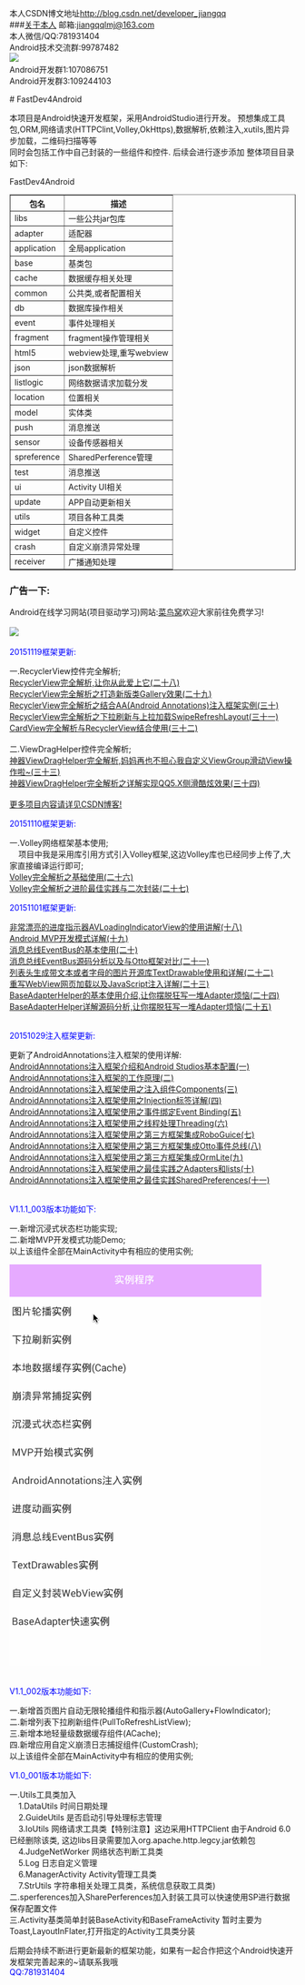 本人CSDN博文地址<a href="http://blog.csdn.net/developer_jiangqq">http://blog.csdn.net/developer_jiangqq</a></br>
###<a href="http://blog.csdn.net/developer_jiangqq">关于本人</a>
邮箱:jiangqqlmj@163.com</br>
本人微信/QQ:781931404</br>
Android技术交流群:99787482</br>
<img src="http://img.blog.csdn.net/20151121085753187"/></br>
Android开发群1:107086751</br>
Android开发群3:109244103</br>

<p># FastDev4Android</p>
本项目是Android快速开发框架，采用AndroidStudio进行开发。
预想集成工具包,ORM,网络请求(HTTPClint,Volley,OkHttps),数据解析,依赖注入,xutils,图片异步加载，二维码扫描等等<br>
同时会包括工作中自己封装的一些组件和控件.
后续会进行逐步添加
整体项目目录如下:
<p>FastDev4Android</p>
<table border="1" cellspacing="1" style="border-collapse:collapse">
    <tr>
        <th>包名</th><th>描述</th>
    </tr>
    <tr><td>libs</td> <td>一些公共jar包库</td></tr>
    <tr><td>adapter</td><td>适配器</td></tr>
    <tr><td>application</td><td>全局application</td></tr>
    <tr><td>base</td><td>基类包</td></tr>
    <tr><td>cache</td><td>数据缓存相关处理</td></tr>
    <tr><td>common</td><td>公共类,或者配置相关</td></tr>
    <tr><td>db</td><td>数据库操作相关</td></tr>
    <tr><td>event</td><td>事件处理相关</td></tr>
    <tr><td>fragment</td><td>fragment操作管理相关</td></tr>
    <tr><td>html5</td><td>webview处理,重写webview</td></tr>
    <tr><td>json</td><td>json数据解析</td></tr>
    <tr><td>listlogic</td><td>网络数据请求加载分发</td></tr>
    <tr><td>location</td><td>位置相关</td></tr>
    <tr><td>model</td><td>实体类</td></tr>
    <tr><td>push</td><td>消息推送</td></tr>
    <tr><td>sensor</td><td>设备传感器相关</td></tr>
    <tr><td>spreference</td><td>SharedPerference管理</td></tr>
    <tr><td>test</td><td>消息推送</td></tr>
    <tr><td>ui</td><td>Activity UI相关</td></tr>
    <tr><td>update</td><td>APP自动更新相关</td></tr>
    <tr><td>utils</td><td>项目各种工具类</td></tr>
    <tr><td>widget</td><td>自定义控件</td></tr>
    <tr><td>crash</td><td>自定义崩溃异常处理</td></tr>
    <tr><td>receiver</td><td>广播通知处理</td></tr>
</table>
<h3>广告一下:</h3>
Android在线学习网站(项目驱动学习)网站:<a href="http://www.cniao5.com/">菜鸟窝</a>欢迎大家前往免费学习!<br><br>
<a href="http://www.cniao5.com/clazz/yaya.html" target="_blank"><img src="http://img2.xxh.cc:8080/images/mall/yaya.png"/></a><br/>
<p><a href="http://blog.csdn.net/developer_jiangqq" style="text-decoration: none;"  target="_blank"><span style="color:blue;">20151119框架更新:</span></a></p>
一.RecyclerView控件完全解析;<br/>
<a href="http://blog.csdn.net/developer_jiangqq/article/details/49927631" target="_blank">RecyclerView完全解析,让你从此爱上它(二十八)</a></br>
<a href="http://blog.csdn.net/developer_jiangqq/article/details/49946589" target="_blank">RecyclerView完全解析之打造新版类Gallery效果(二十九)</a></br>
<a href="http://blog.csdn.net/developer_jiangqq/article/details/49967587" target="_blank">RecyclerView完全解析之结合AA(Android Annotations)注入框架实例(三十)</a></br>
<a href="http://blog.csdn.net/developer_jiangqq/article/details/49992269" target="_blank">RecyclerView完全解析之下拉刷新与上拉加载SwipeRefreshLayout(三十一)</a></br>
<a href="http://blog.csdn.net/developer_jiangqq/article/details/50000733" target="_blank">CardView完全解析与RecyclerView结合使用(三十二)</a></br>
</br>
二.ViewDragHelper控件完全解析;<br/>
<a href="http://blog.csdn.net/developer_jiangqq/article/details/50033453" target="_blank">神器ViewDragHelper完全解析,妈妈再也不担心我自定义ViewGroup滑动View操作啦~(三十三)</a></br>
<a href="http://blog.csdn.net/developer_jiangqq/article/details/50043159" target="_blank">神器ViewDragHelper完全解析之详解实现QQ5.X侧滑酷炫效果(三十四)</a></br>
</br>
<a href="http://blog.csdn.net/developer_jiangqq" target="_blank">更多项目内容请详见CSDN博客!</a></br>

<p><a href="http://blog.csdn.net/developer_jiangqq" style="text-decoration: none;"  target="_blank"><span style="color:blue;">20151110框架更新:</span></a></p>
一.Volley网络框架基本使用;<br/>
&nbsp;&nbsp;&nbsp;&nbsp;项目中我是采用库引用方式引入Volley框架,这边Volley库也已经同步上传了,大家直接编译运行即可;<br/>
<a href="http://blog.csdn.net/developer_jiangqq/article/details/49797945" target="_blank">Volley完全解析之基础使用(二十六)</a></br>
<a href="http://blog.csdn.net/developer_jiangqq/article/details/49804487" target="_blank">Volley完全解析之进阶最佳实践与二次封装(二十七)</a></br>

<p><a href="http://blog.csdn.net/developer_jiangqq" style="text-decoration: none;"  target="_blank"><span style="color:blue;">20151101框架更新:</span></a></p>
<a href="http://blog.csdn.net/developer_jiangqq/article/details/49612399" target="_blank">非常漂亮的进度指示器AVLoadingIndicatorView的使用讲解(十八)</a></br>
<a href="http://blog.csdn.net/developer_jiangqq/article/details/49613861" target="_blank">Android MVP开发模式详解(十九)</a></br>
<a href="http://blog.csdn.net/developer_jiangqq/article/details/49617189" target="_blank">消息总线EventBus的基本使用(二十)</a></br>
<a href="http://blog.csdn.net/developer_jiangqq/article/details/49640153">消息总线EventBus源码分析以及与Otto框架对比(二十一)</a></br>
<a href="http://blog.csdn.net/developer_jiangqq/article/details/49680415" target="_blank">列表头生成带文本或者字母的图片开源库TextDrawable使用和详解(二十二)</a></br>
<a href="http://blog.csdn.net/developer_jiangqq/article/details/49687613" target="_blank">重写WebView网页加载以及JavaScript注入详解(二十三)</a></br>
<a href="http://blog.csdn.net/developer_jiangqq/article/details/49724999" target="_blank">BaseAdapterHelper的基本使用介绍,让你摆脱狂写一堆Adapter烦恼(二十四)</a></br>
<a href="http://blog.csdn.net/developer_jiangqq/article/details/49745257" target="_blank">BaseAdapterHelper详解源码分析,让你摆脱狂写一堆Adapter烦恼(二十五)</a></br>
<br/>

<p><a href="http://blog.csdn.net/developer_jiangqq" style="text-decoration: none;"  target="_blank"><span style="color:blue;">20151029注入框架更新:</span></a></p>
更新了AndroidAnnotations注入框架的使用详解:</br>
<a href="http://blog.csdn.net/developer_jiangqq/article/details/49468923" target="_blank">AndroidAnnnotations注入框架介绍和Android Studios基本配置(一)</a></br>
<a href="http://blog.csdn.net/developer_jiangqq/article/details/49471543" target="_blank">AndroidAnnnotations注入框架的工作原理(二)</a></br>
<a href="http://blog.csdn.net/developer_jiangqq/article/details/49490083" target="_blank">AndroidAnnnotations注入框架使用之注入组件Components(三)</a></br>
<a href="http://blog.csdn.net/developer_jiangqq/article/details/49497955" target="_blank">AndroidAnnnotations注入框架使用之Injection标签详解(四)</a></br>
<a href="http://blog.csdn.net/developer_jiangqq/article/details/49512513" target="_blank">AndroidAnnnotations注入框架使用之事件绑定Event Binding(五)</a></br>
<a href="http://blog.csdn.net/developer_jiangqq/article/details/49518299" target="_blank">AndroidAnnnotations注入框架使用之线程处理Threading(六)</a></br>
<a href="http://blog.csdn.net/developer_jiangqq/article/details/49530307" target="_blank">AndroidAnnnotations注入框架使用之第三方框架集成RoboGuice(七)</a></br>
<a href="http://blog.csdn.net/developer_jiangqq/article/details/49530731" target="_blank">AndroidAnnnotations注入框架使用之第三方框架集成Otto事件总线(八)</a></br>
<a href="http://blog.csdn.net/developer_jiangqq/article/details/49530971" target="_blank">AndroidAnnnotations注入框架使用之第三方框架集成OrmLite(九)</a></br>
<a href="http://blog.csdn.net/developer_jiangqq/article/details/49531669" target="_blank">AndroidAnnnotations注入框架使用之最佳实践之Adapters和lists(十)</a></br>
<a href="http://blog.csdn.net/developer_jiangqq/article/details/49583487" target="_blank">AndroidAnnnotations注入框架使用之最佳实践SharedPreferences(十一)</a></br>
<br/>

<p><a href="http://blog.csdn.net/developer_jiangqq" style="text-decoration: none;"  target="_blank"><span style="color:blue;">V1.1.1_003版本功能如下:</span></a></p>
一.新增沉浸式状态栏功能实现;<br/>
二.新增MVP开发模式功能Demo;<br/>
以上该组件全部在MainActivity中有相应的使用实例;<br/>

<img src="https://github.com/jiangqqlmj/FastDev4Android/blob/master/demo.gif"/><br/><br/>

<p><a href="http://blog.csdn.net/developer_jiangqq" style="text-decoration: none;"  target="_blank"><span style="color:blue;">V1.1_002版本功能如下:</span></a></p>
一.新增首页图片自动无限轮播组件和指示器(AutoGallery+FlowIndicator);<br/>
二.新增列表下拉刷新组件(PullToRefreshListView);<br/>
三.新增本地轻量级数据缓存组件(ACache);<br/>
四.新增应用自定义崩溃日志捕捉组件(CustomCrash);<br/>
以上该组件全部在MainActivity中有相应的使用实例;<br/>

<p><a href="http://blog.csdn.net/developer_jiangqq" style="text-decoration: none;"  target="_blank"><span style="color:blue;">V1.0_001版本功能如下:</span></a></p>
一.Utils工具类加入<br/>
&nbsp;&nbsp;&nbsp;&nbsp;1.DataUtils 时间日期处理<br/>
&nbsp;&nbsp;&nbsp;&nbsp;2.GuideUtils 是否启动引导处理标志管理<br/>
&nbsp;&nbsp;&nbsp;&nbsp;3.IoUtils 网络请求工具类【特别注意】这边采用HTTPClient 由于Android 6.0已经删除该类,
这边libs目录需要加入org.apache.http.legcy.jar依赖包<br/>
&nbsp;&nbsp;&nbsp;&nbsp;4.JudgeNetWorker 网络状态判断工具类<br/>
&nbsp;&nbsp;&nbsp;&nbsp;5.Log 日志自定义管理<br/>
&nbsp;&nbsp;&nbsp;&nbsp;6.ManagerActivity Activity管理工具类<br/>
&nbsp;&nbsp;&nbsp;&nbsp;7.StrUtils 字符串相关处理工具类，系统信息获取工具类)<br/>
二.sperferences加入SharePerferences加入封装工具可以快速使用SP进行数据保存配置文件<br/>
三.Activity基类简单封装BaseActivity和BaseFrameActivity 暂时主要为Toast,LayoutInFlater,打开指定的Activity工具类分装<br/>

后期会持续不断进行更新最新的框架功能，如果有一起合作把这个Android快速开发框架完善起来的~请联系我哦<br/>
<a href="http://blog.csdn.net/developer_jiangqq" style="text-decoration: none;"  target="_blank"><span style="color:blue;">QQ:781931404</span></a><br/>
<br/>


